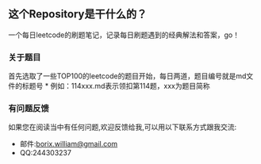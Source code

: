 ## 这个Repository是干什么的？
一个每日leetcode的刷题笔记，记录每日刷题遇到的经典解法和答案，go！
### 关于题目
首先选取了一些TOP100的leetcode的题目开始，每日两道，题目编号就是md文件的标题号
    * 例如：114xxx.md表示领扣第114题，xxx为题目简称
### 有问题反馈
如果您在阅读当中有任何问题,欢迎反馈给我,可以用以下联系方式跟我交流:
* 邮件:borix.william@gmail.com
* QQ:244303237

